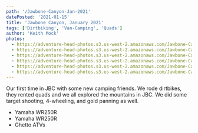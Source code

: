 ```yaml
---
path: '/Jawbone-Canyon-Jan-2021'
datePosted: '2021-01-15'
title: 'Jawbone Canyon, January 2021'
tags: ['Dirtbiking', 'Van-Camping', 'Quads']
author: 'Keith Mock'
photos:
  - https://adventure-head-photos.s3.us-west-2.amazonaws.com/Jawbone-Canyon-Jan-2021/IMG_0587.jpeg
  - https://adventure-head-photos.s3.us-west-2.amazonaws.com/Jawbone-Canyon-Jan-2021/IMG_0640.JPG
  - https://adventure-head-photos.s3.us-west-2.amazonaws.com/Jawbone-Canyon-Jan-2021/IMG_0667.JPG
  - https://adventure-head-photos.s3.us-west-2.amazonaws.com/Jawbone-Canyon-Jan-2021/IMG_0678.JPG
  - https://adventure-head-photos.s3.us-west-2.amazonaws.com/Jawbone-Canyon-Jan-2021/IMG_0686.JPG
  - https://adventure-head-photos.s3.us-west-2.amazonaws.com/Jawbone-Canyon-Jan-2021/IMG_0691.JPG
---
```


Our first time in JBC with some new camping friends. We rode dirtbikes, they rented quads and we all explored the mountains in JBC. We did some target shooting, 4-wheeling, and gold panning as well.

- Yamaha WR250R
- Yamaha WR250R
- Ghetto ATVs
